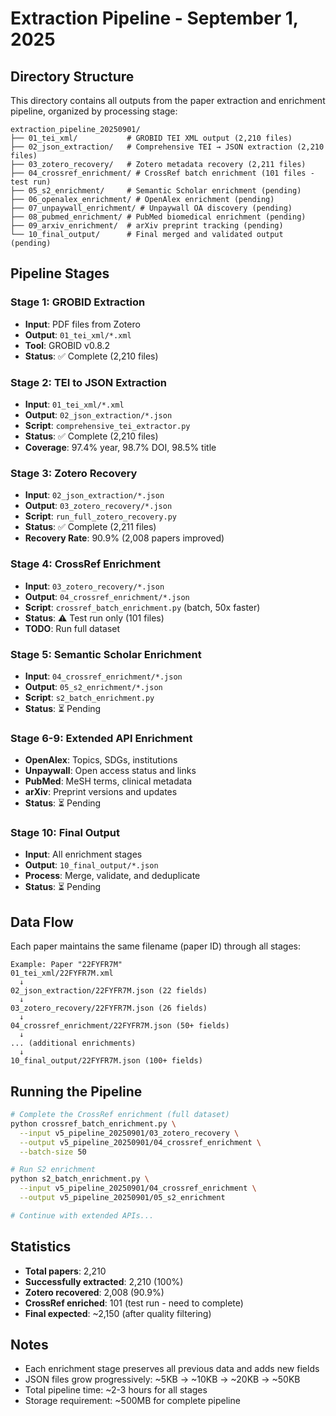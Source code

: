 # Extraction Pipeline - September 1, 2025

## Directory Structure

This directory contains all outputs from the paper extraction and enrichment pipeline, organized by processing stage:

```
extraction_pipeline_20250901/
├── 01_tei_xml/           # GROBID TEI XML output (2,210 files)
├── 02_json_extraction/   # Comprehensive TEI → JSON extraction (2,210 files)
├── 03_zotero_recovery/   # Zotero metadata recovery (2,211 files)
├── 04_crossref_enrichment/ # CrossRef batch enrichment (101 files - test run)
├── 05_s2_enrichment/     # Semantic Scholar enrichment (pending)
├── 06_openalex_enrichment/ # OpenAlex enrichment (pending)
├── 07_unpaywall_enrichment/ # Unpaywall OA discovery (pending)
├── 08_pubmed_enrichment/ # PubMed biomedical enrichment (pending)
├── 09_arxiv_enrichment/  # arXiv preprint tracking (pending)
└── 10_final_output/      # Final merged and validated output (pending)
```

## Pipeline Stages

### Stage 1: GROBID Extraction
- **Input**: PDF files from Zotero
- **Output**: `01_tei_xml/*.xml`
- **Tool**: GROBID v0.8.2
- **Status**: ✅ Complete (2,210 files)

### Stage 2: TEI to JSON Extraction
- **Input**: `01_tei_xml/*.xml`
- **Output**: `02_json_extraction/*.json`
- **Script**: `comprehensive_tei_extractor.py`
- **Status**: ✅ Complete (2,210 files)
- **Coverage**: 97.4% year, 98.7% DOI, 98.5% title

### Stage 3: Zotero Recovery
- **Input**: `02_json_extraction/*.json`
- **Output**: `03_zotero_recovery/*.json`
- **Script**: `run_full_zotero_recovery.py`
- **Status**: ✅ Complete (2,211 files)
- **Recovery Rate**: 90.9% (2,008 papers improved)

### Stage 4: CrossRef Enrichment
- **Input**: `03_zotero_recovery/*.json`
- **Output**: `04_crossref_enrichment/*.json`
- **Script**: `crossref_batch_enrichment.py` (batch, 50x faster)
- **Status**: ⚠️ Test run only (101 files)
- **TODO**: Run full dataset

### Stage 5: Semantic Scholar Enrichment
- **Input**: `04_crossref_enrichment/*.json`
- **Output**: `05_s2_enrichment/*.json`
- **Script**: `s2_batch_enrichment.py`
- **Status**: ⏳ Pending

### Stage 6-9: Extended API Enrichment
- **OpenAlex**: Topics, SDGs, institutions
- **Unpaywall**: Open access status and links
- **PubMed**: MeSH terms, clinical metadata
- **arXiv**: Preprint versions and updates
- **Status**: ⏳ Pending

### Stage 10: Final Output
- **Input**: All enrichment stages
- **Output**: `10_final_output/*.json`
- **Process**: Merge, validate, and deduplicate
- **Status**: ⏳ Pending

## Data Flow

Each paper maintains the same filename (paper ID) through all stages:
```
Example: Paper "22FYFR7M"
01_tei_xml/22FYFR7M.xml
  ↓
02_json_extraction/22FYFR7M.json (22 fields)
  ↓
03_zotero_recovery/22FYFR7M.json (26 fields)
  ↓
04_crossref_enrichment/22FYFR7M.json (50+ fields)
  ↓
... (additional enrichments)
  ↓
10_final_output/22FYFR7M.json (100+ fields)
```

## Running the Pipeline

```bash
# Complete the CrossRef enrichment (full dataset)
python crossref_batch_enrichment.py \
  --input v5_pipeline_20250901/03_zotero_recovery \
  --output v5_pipeline_20250901/04_crossref_enrichment \
  --batch-size 50

# Run S2 enrichment
python s2_batch_enrichment.py \
  --input v5_pipeline_20250901/04_crossref_enrichment \
  --output v5_pipeline_20250901/05_s2_enrichment

# Continue with extended APIs...
```

## Statistics

- **Total papers**: 2,210
- **Successfully extracted**: 2,210 (100%)
- **Zotero recovered**: 2,008 (90.9%)
- **CrossRef enriched**: 101 (test run - need to complete)
- **Final expected**: ~2,150 (after quality filtering)

## Notes

- Each enrichment stage preserves all previous data and adds new fields
- JSON files grow progressively: ~5KB → ~10KB → ~20KB → ~50KB
- Total pipeline time: ~2-3 hours for all stages
- Storage requirement: ~500MB for complete pipeline
